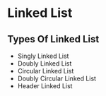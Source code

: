 # Linked List

## Types Of Linked List

- Singly Linked List
- Doubly Linked List
- Circular Linked List
- Doubly Circular Linked List
- Header Linked List
